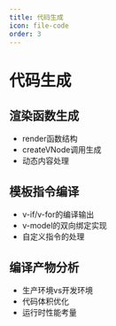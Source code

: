 ```yaml
---
title: 代码生成
icon: file-code
order: 3
---
```


# 代码生成

## 渲染函数生成
- render函数结构
- createVNode调用生成
- 动态内容处理

## 模板指令编译
- v-if/v-for的编译输出
- v-model的双向绑定实现
- 自定义指令的处理

## 编译产物分析
- 生产环境vs开发环境
- 代码体积优化
- 运行时性能考量
